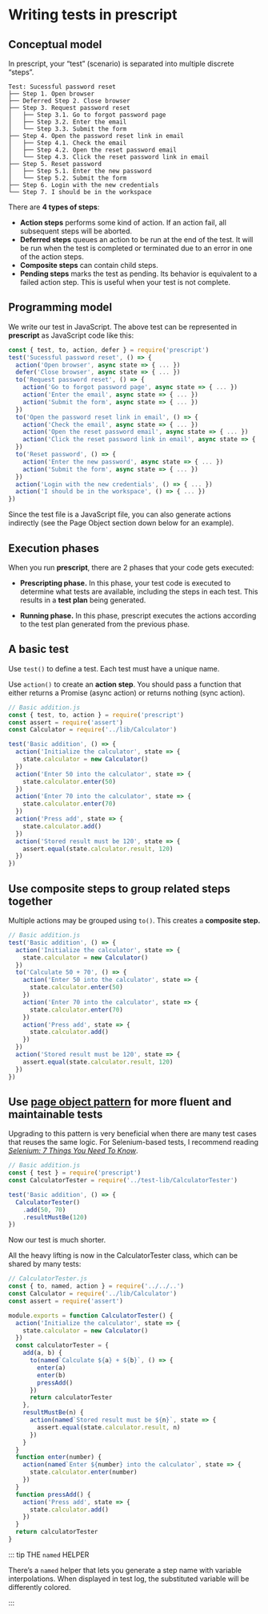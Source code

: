# Writing tests in prescript

## Conceptual model

In prescript, your “test” (scenario) is separated into multiple discrete
“steps”.

```text
Test: Sucessful password reset
├── Step 1. Open browser
├── Deferred Step 2. Close browser
├── Step 3. Request password reset
│   ├── Step 3.1. Go to forgot password page
│   ├── Step 3.2. Enter the email
│   └── Step 3.3. Submit the form
├── Step 4. Open the password reset link in email
│   ├── Step 4.1. Check the email
│   ├── Step 4.2. Open the reset password email
│   └── Step 4.3. Click the reset password link in email
├── Step 5. Reset password
│   ├── Step 5.1. Enter the new password
│   └── Step 5.2. Submit the form
├── Step 6. Login with the new credentials
└── Step 7. I should be in the workspace
```

There are **4 types of steps**:

* **Action steps** performs some kind of action. If an action fail, all
  subsequent steps will be aborted.
* **Deferred steps** queues an action to be run at the end of the test. It will
  be run when the test is completed or terminated due to an error in one of the
  action steps.
* **Composite steps** can contain child steps.
* **Pending steps** marks the test as pending. Its behavior is equivalent to a
  failed action step. This is useful when your test is not complete.

## Programming model

We write our test in JavaScript. The above test can be represented in
**prescript** as JavaScript code like this:

<!-- prettier-ignore-start -->
```js
const { test, to, action, defer } = require('prescript')
test('Sucessful password reset', () => {
  action('Open browser', async state => { ... })
  defer('Close browser', async state => { ... })
  to('Request password reset', () => {
    action('Go to forgot password page', async state => { ... })
    action('Enter the email', async state => { ... })
    action('Submit the form', async state => { ... })
  })
  to('Open the password reset link in email', () => {
    action('Check the email', async state => { ... })
    action('Open the reset password email', async state => { ... })
    action('Click the reset password link in email', async state => { ... })
  })
  to('Reset password', () => {
    action('Enter the new password', async state => { ... })
    action('Submit the form', async state => { ... })
  })
  action('Login with the new credentials', () => { ... })
  action('I should be in the workspace', () => { ... })
})
```
<!-- prettier-ignore-end -->

Since the test file is a JavaScript file, you can also generate actions
indirectly (see the Page Object section down below for an example).

## Execution phases

When you run **prescript**, there are 2 phases that your code gets executed:

* **Prescripting phase.** In this phase, your test code is executed to determine
  what tests are available, including the steps in each test. This results in a
  **test plan** being generated.

* **Running phase.** In this phase, prescript executes the actions according to
  the test plan generated from the previous phase.

## A basic test

Use `test()` to define a test. Each test must have a unique name.

Use `action()` to create an **action step**. You should pass a function that
either returns a Promise \(async action\) or returns nothing \(sync action\).

```javascript
// Basic addition.js
const { test, to, action } = require('prescript')
const assert = require('assert')
const Calculator = require('../lib/Calculator')

test('Basic addition', () => {
  action('Initialize the calculator', state => {
    state.calculator = new Calculator()
  })
  action('Enter 50 into the calculator', state => {
    state.calculator.enter(50)
  })
  action('Enter 70 into the calculator', state => {
    state.calculator.enter(70)
  })
  action('Press add', state => {
    state.calculator.add()
  })
  action('Stored result must be 120', state => {
    assert.equal(state.calculator.result, 120)
  })
})
```

## Use composite steps to group related steps together

Multiple actions may be grouped using `to()`. This creates a **composite step.**

```js
// Basic addition.js
test('Basic addition', () => {
  action('Initialize the calculator', state => {
    state.calculator = new Calculator()
  })
  to('Calculate 50 + 70', () => {
    action('Enter 50 into the calculator', state => {
      state.calculator.enter(50)
    })
    action('Enter 70 into the calculator', state => {
      state.calculator.enter(70)
    })
    action('Press add', state => {
      state.calculator.add()
    })
  })
  action('Stored result must be 120', state => {
    assert.equal(state.calculator.result, 120)
  })
})
```

## Use [page object pattern](http://martinfowler.com/bliki/PageObject.html) for more fluent and maintainable tests

Upgrading to this pattern is very beneficial when there are many test cases that
reuses the same logic. For Selenium-based tests, I recommend reading
[_Selenium: 7 Things You Need To Know_](https://www.lucidchart.com/techblog/2015/07/21/selenium-7-things-you-need-to-know-2/).

```javascript
// Basic addition.js
const { test } = require('prescript')
const CalculatorTester = require('../test-lib/CalculatorTester')

test('Basic addition', () => {
  CalculatorTester()
    .add(50, 70)
    .resultMustBe(120)
})
```

Now our test is much shorter.

All the heavy lifting is now in the CalculatorTester class, which can be shared
by many tests:

```javascript
// CalculatorTester.js
const { to, named, action } = require('../../..')
const Calculator = require('../lib/Calculator')
const assert = require('assert')

module.exports = function CalculatorTester() {
  action('Initialize the calculator', state => {
    state.calculator = new Calculator()
  })
  const calculatorTester = {
    add(a, b) {
      to(named`Calculate ${a} + ${b}`, () => {
        enter(a)
        enter(b)
        pressAdd()
      })
      return calculatorTester
    },
    resultMustBe(n) {
      action(named`Stored result must be ${n}`, state => {
        assert.equal(state.calculator.result, n)
      })
    }
  }
  function enter(number) {
    action(named`Enter ${number} into the calculator`, state => {
      state.calculator.enter(number)
    })
  }
  function pressAdd() {
    action('Press add', state => {
      state.calculator.add()
    })
  }
  return calculatorTester
}
```

::: tip THE `named` HELPER

There’s a `named` helper that lets you generate a step name with variable
interpolations. When displayed in test log, the substituted variable will be
differently colored.

:::
